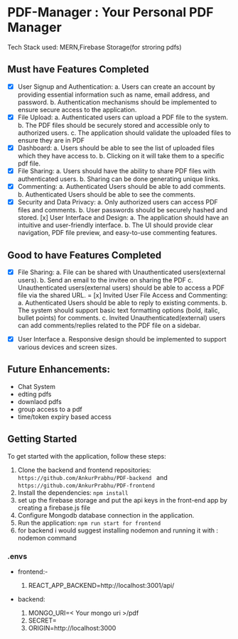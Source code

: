 # PDF-Manager : Your Personal PDF Manager

Tech Stack used: MERN,Firebase Storage(for stroring pdfs)


## Must have Features Completed

- [x] User Signup and Authentication:
a. Users can create an account by providing essential information such as name,
email address, and password.
b. Authentication mechanisms should be implemented to ensure secure access to
the application.
- [x] File Upload:
a. Authenticated users can upload a PDF file to the system.
b. The PDF files should be securely stored and accessible only to authorized users.
c. The application should validate the uploaded files to ensure they are in PDF
- [x] Dashboard:
a. Users should be able to see the list of uploaded files which they have access to.
b. Clicking on it will take them to a specific pdf file.
- [x] File Sharing:
a. Users should have the ability to share PDF files with authenticated users.
b. Sharing can be done generating unique links.
- [x] Commenting:
a. Authenticated Users should be able to add comments.
b. Authenticated Users should be able to see the comments.
- [x] Security and Data Privacy:
a. Only authorized users can access PDF files and comments.
b. User passwords should be securely hashed and stored.
[x] User Interface and Design:
a. The application should have an intuitive and user-friendly interface.
b. The UI should provide clear navigation, PDF file preview, and easy-to-use
commenting features.

## Good to have Features Completed
- [x] File Sharing:
a. File can be shared with Unauthenticated users(external users).
b. Send an email to the invitee on sharing the PDF
c. Unauthenticated users(external users) should be able to access a PDF file via
the shared URL.
= [x] Invited User File Access and Commenting:
a. Authenticated Users should be able to reply to existing comments.
b. The system should support basic text formatting options (bold, italic, bullet points)
for comments.
c. Invited Unauthenticated(external) users can add comments/replies related to the
PDF file on a sidebar.
- [x] User Interface
a. Responsive design should be implemented to support various devices and
screen sizes.




## Future Enhancements:

-  Chat System
-  edting pdfs
-  downlaod pdfs
-  group access to a pdf
-  time/token expiry based access
  

## Getting Started

To get started with the application, follow these steps:

1. Clone the backend and frontend repositories: `https://github.com/AnkurPrabhu/PDF-backend ` and `https://github.com/AnkurPrabhu/PDF-frontend`
2. Install the dependencies: `npm install`
3. set up the firebase storage and put the api keys in the front-end app by creating a firebase.js file
6. Configure Mongodb database connection in the application.
7. Run the application: `npm run start for frontend `
8. for backend i would suggest installing nodemon and running it with : nodemon command

### .envs

- frontend:-
   1.  REACT_APP_BACKEND=http://localhost:3001/api/
   
- backend:
  1. MONGO_URI=< Your mongo uri >/pdf
  2. SECRET= <you secret name>
  3. ORIGIN=http://localhost:3000 
     
      

